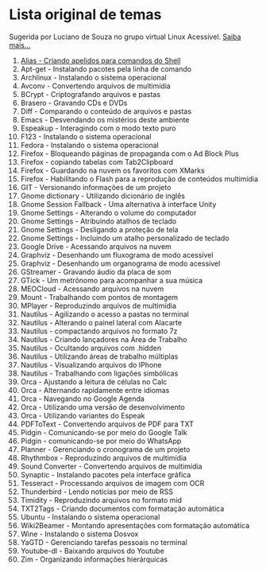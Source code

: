 # Lista original de temas

Sugerida por Luciano de Souza no grupo virtual Linux Acessível. [Saiba mais...](CONTENT.md)

01. [Alias - Criando apelidos para comandos do Shell](01-Alias.md)
02. Apt-get - Instalando pacotes pela linha de comando
03. Archlinux - Instalando o sistema operacional
04. Avconv - Convertendo arquivos de multimídia
05. BCrypt - Criptografando arquivos e pastas
06. Brasero - Gravando CDs e DVDs
07. Diff - Comparando o conteúdo de arquivos e pastas
08. Emacs - Desvendando os mistérios deste ambiente
09. Espeakup - Interagindo com o modo texto puro
10. F123 - Instalando o sistema operacional
11. Fedora - Instalando o sistema operacional
12. Firefox - Bloqueando páginas de propaganda com o Ad Block Plus
13. Firefox - copiando tabelas com Tab2Clipboard
14. Firefox - Guardando na nuvem os favoritos com XMarks
15. Firefox - Habilitando o Flash para a reprodução de conteúdos multimídia
16. GIT - Versionando informações de um projeto
17. Gnome dictionary - Utilizando dicionário de inglês
18. Gnome Session Fallback - Uma alternativa à interface Unity
19. Gnome Settings - Alterando o volume do computador
20. Gnome Settings - Atribuindo atalhos de teclado
21. Gnome Settings - Desligando a proteção de tela
22. Gnome Settings - Incluindo um atalho personalizado de teclado
23. Google Drive - Acessando arquivos na nuvem
24. Graphviz - Desenhando um fluxograma de modo acessível
25. Graphviz - Desenhando um organograma de modo acessível
26. GStreamer - Gravando áudio da placa de som
27. GTick - Um metrônomo para acompanhar a sua música
28. MEOCloud - Acessando arquivos na nuvem
29. Mount - Trabalhando com pontos de montagem
30. MPlayer - Reproduzindo arquivos de multimídia
31. Nautilus - Agilizando o acesso a pastas no terminal
32. Nautilus - Alterando o painel lateral com Alacarte
33. Nautilus - compactando arquivos no formato 7z
34. Nautilus - Criando lançadores na Área de Trabalho
35. Nautilus - Ocultando arquivos com .hidden
36. Nautilus - Utilizando áreas de trabalho múltiplas
37. Nautilus - Visualizando arquivos do IPhone
38. Nautilus - Trabalhando com ligações simbólicas
39. Orca - Ajustando a leitura de células no Calc
40. Orca - Alternando rapidamente entre idiomas
41. Orca - Navegando no Google Agenda
42. Orca - Utilizando uma versão de desenvolvimento
43. Orca - Utilizando variantes do Espeak
44. PDFToText - Convertendo arquivos de PDF para TXT
45. Pidgin - Comunicando-se por meio do Google Talk
46. Pidgin - comunicando-se por meio do WhatsApp
47. Planner - Gerenciando o cronograma de um projeto
48. Rhythmbox - Reproduzindo arquivos de multimídia
49. Sound Converter - Convertendo arquivos de multimídia
50. Synaptic - Instalando pacotes pela interface gráfica
51. Tesseract - Processando arquivos de imagem com OCR
52. Thunderbird - Lendo notícias por meio de RSS
53. Timidity - Reproduzindo arquivos no formato mid
54. TXT2Tags - Criando documentos com formatação automática
55. Ubuntu - Instalando o sistema operacional
56. Wiki2Beamer - Montando apresentações com formatação automática
57. Wine - Instalando o sistema Dosvox
58. YaGTD - Gerenciando tarefas pessoais no terminal
59. Youtube-dl - Baixando arquivos do Youtube
60. Zim - Organizando informações hierárquicas
